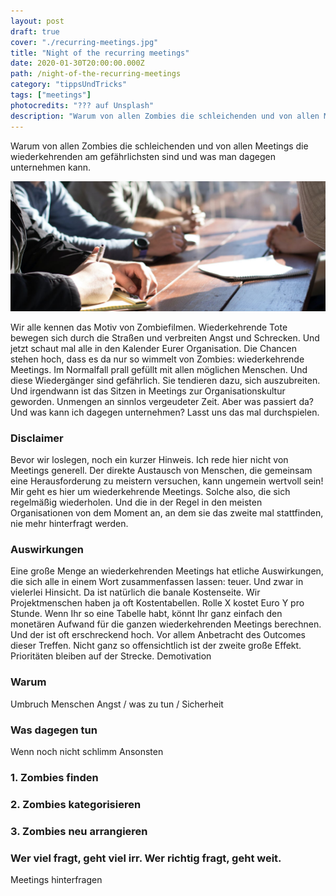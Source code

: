 ```yaml
---
layout: post
draft: true
cover: "./recurring-meetings.jpg"
title: "Night of the recurring meetings"
date: 2020-01-30T20:00:00.000Z
path: /night-of-the-recurring-meetings
category: "tippsUndTricks"
tags: ["meetings"]
photocredits: "??? auf Unsplash"
description: "Warum von allen Zombies die schleichenden und von allen Meetings die wiederkehrenden am gefährlichsten sind und was man dagegen unternehmen kann."
---
```


Warum von allen Zombies die schleichenden und von allen Meetings die wiederkehrenden am gefährlichsten sind und was man dagegen unternehmen kann.

![Wiederkehrende Besprechungen](./recurring-meetings.jpg)

Wir alle kennen das Motiv von Zombiefilmen. Wiederkehrende Tote bewegen sich durch die Straßen und verbreiten Angst und Schrecken. Und jetzt schaut mal alle in den Kalender Eurer Organisation. Die Chancen stehen hoch, dass es da nur so wimmelt von Zombies: wiederkehrende Meetings. Im Normalfall prall gefüllt mit allen möglichen Menschen. Und diese Wiedergänger sind gefährlich. Sie tendieren dazu, sich auszubreiten. Und irgendwann ist das Sitzen in Meetings zur Organisationskultur geworden. Unmengen an sinnlos vergeudeter Zeit. Aber was passiert da? Und was kann ich dagegen unternehmen? Lasst uns das mal durchspielen.

### Disclaimer

Bevor wir loslegen, noch ein kurzer Hinweis. Ich rede hier nicht von Meetings generell. Der direkte Austausch von Menschen, die gemeinsam eine Herausforderung zu meistern versuchen, kann ungemein wertvoll sein! Mir geht es hier um wiederkehrende Meetings. Solche also, die sich regelmäßig wiederholen. Und die in der Regel in den meisten Organisationen von dem Moment an, an dem sie das zweite mal stattfinden, nie mehr hinterfragt werden.

### Auswirkungen

Eine große Menge an wiederkehrenden Meetings hat etliche Auswirkungen, die sich alle in einem Wort zusammenfassen lassen: teuer. Und zwar in vielerlei Hinsicht. Da ist natürlich die banale Kostenseite. Wir Projektmenschen haben ja oft Kostentabellen. Rolle X kostet Euro Y pro Stunde. Wenn Ihr so eine Tabelle habt, könnt Ihr ganz einfach den monetären Aufwand für die ganzen wiederkehrenden Meetings berechnen. Und der ist oft erschreckend hoch. Vor allem Anbetracht des Outcomes dieser Treffen.
Nicht ganz so offensichtlich ist der zweite große Effekt. Prioritäten bleiben auf der Strecke.
Demotivation

### Warum

Umbruch
Menschen Angst / was zu tun / Sicherheit

### Was dagegen tun

Wenn noch nicht schlimm
Ansonsten

### 1. Zombies finden

### 2. Zombies kategorisieren

### 3. Zombies neu arrangieren

### Wer viel fragt, geht viel irr. Wer richtig fragt, geht weit.

Meetings hinterfragen
